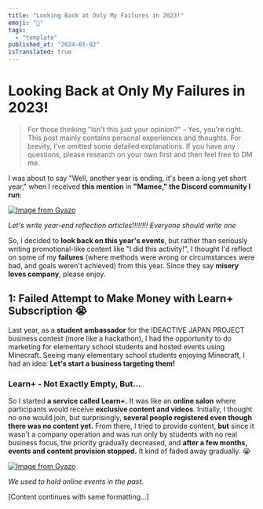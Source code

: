 ```yaml
---
title: "Looking Back at Only My Failures in 2023!"
emoji: "🤖"
tags:
  - "template"
published_at: "2024-01-02"
isTranslated: true
---
```


# Looking Back at Only My Failures in 2023!

> For those thinking "Isn't this just your opinion?" - Yes, you're right. This post mainly contains personal experiences and thoughts. For brevity, I've omitted some detailed explanations. If you have any questions, please research on your own first and then feel free to DM me.

I was about to say "Well, another year is ending, it's been a long yet short year," when I received **this mention** in **"Mamee," the Discord community I run**:

[![Image from Gyazo](https://i.gyazo.com/3155fcd583ab38ded6b3ea42001dc266.png)](https://gyazo.com/3155fcd583ab38ded6b3ea42001dc266)

_Let's write year-end reflection articles!!!!!!!!
Everyone should write one_

So, I decided to **look back on this year's events**, but rather than seriously writing promotional-like content like "I did this activity!", I thought I'd reflect on some of my **failures** (where methods were wrong or circumstances were bad, and goals weren't achieved) from this year. Since they say **misery loves company**, please enjoy.

## 1: Failed Attempt to Make Money with Learn+ Subscription 😭

Last year, as a **student ambassador** for the IDEACTIVE JAPAN PROJECT business contest (more like a hackathon), I had the opportunity to do marketing for elementary school students and hosted events using Minecraft. Seeing many elementary school students enjoying Minecraft, I had an idea: **Let's start a business targeting them!**

### Learn+ - Not Exactly Empty, But...

So I started **a service called Learn+.** It was like an **online salon** where participants would receive **exclusive content and videos**. Initially, I thought no one would join, but surprisingly, **several people registered even though there was no content yet.**
From there, I tried to provide content, **but** since it wasn't a company operation and was run only by students with no real business focus, the priority gradually decreased, and **after a few months, events and content provision stopped.** It kind of faded away gradually. 😭

[![Image from Gyazo](https://i.gyazo.com/87759f8651ce5de7c764e7df600c922e.png)](https://gyazo.com/87759f8651ce5de7c764e7df600c922e)

_We used to hold online events in the past._

[Content continues with same formatting...]
